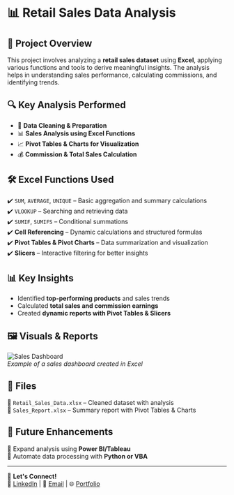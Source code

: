# 📊 Retail Sales Data Analysis  

## 📝 Project Overview  
This project involves analyzing a **retail sales dataset** using **Excel**, applying various functions and tools to derive meaningful insights. The analysis helps in understanding sales performance, calculating commissions, and identifying trends.  

## 🔍 Key Analysis Performed  
- 📌 **Data Cleaning & Preparation**  
- 📊 **Sales Analysis using Excel Functions**  
- 📈 **Pivot Tables & Charts for Visualization**  
- 💰 **Commission & Total Sales Calculation**  

## 🛠️ Excel Functions Used  
✔️ `SUM`, `AVERAGE`, `UNIQUE` – Basic aggregation and summary calculations  
✔️ `VLOOKUP` – Searching and retrieving data  
✔️ `SUMIF`, `SUMIFS` – Conditional summations  
✔️ **Cell Referencing** – Dynamic calculations and structured formulas  
✔️ **Pivot Tables & Pivot Charts** – Data summarization and visualization  
✔️ **Slicers** – Interactive filtering for better insights  

## 📊 Key Insights  
- Identified **top-performing products** and sales trends  
- Calculated **total sales and commission earnings**  
- Created **dynamic reports with Pivot Tables & Slicers**  

## 🖼️ Visuals & Reports  
![Sales Dashboard](https://via.placeholder.com/800x400)  
*Example of a sales dashboard created in Excel*  

## 📂 Files  
📁 `Retail_Sales_Data.xlsx` – Cleaned dataset with analysis  
📁 `Sales_Report.xlsx` – Summary report with Pivot Tables & Charts  

## 🚀 Future Enhancements  
🔹 Expand analysis using **Power BI/Tableau**  
🔹 Automate data processing with **Python or VBA**  

---

🔗 **Let's Connect!**  
💼 [LinkedIn](#) | 📧 [Email](#) | 🌐 [Portfolio](#)  
